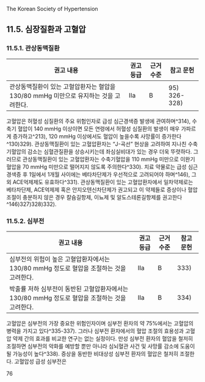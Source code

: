 The Korean Society of Hypertension

## 11.5. 심장질환과 고혈압
### 11.5.1. 관상동맥질환

| 권고 내용 | 권고 등급 | 근거 수준 | 참고 문헌 |
|---|---|---|---|
| 관상동맥질환이 있는 고혈압환자는 혈압을 130/80 mmHg 미만으로 유지하는 것을 고려한다. | IIa | B | 95) 326-328) |

고혈압은 허혈성 심질환의 주요 위험인자로 급성 심근경색증 발생에 관여하며^314), 수축기 혈압이 140 mmHg 이상이면 모든 연령에서 허혈성 심질환의 발생이 매우 가파르게 증가하고^213), 120 mmHg 이상에서도 혈압이 높을수록 사망률이 증가한다^130)329). 관상동맥질환이 있는 고혈압환자는 “J-곡선” 현상을 고려하여 지나친 수축기혈압의 감소는 심혈관질환을 상승시키는데 좌심실비대가 있는 경우 더욱 뚜렷하다. 그러므로 관상동맥질환이 있는 고혈압환자는 수축기혈압을 110 mmHg 미만으로 이완기혈압을 70 mmHg 미만으로 떨어지지 않도록 주의한다^330).
치료 약물로는 급성 심근경색증 후 1일에서 1개월 사이에는 베타차단제가 우선적으로 고려되어야 하며^146), 그 외 ACE억제제도 유효하다^331). 관상동맥질환이 있는 고혈압환자에서 일차약제로는 베타차단제, ACE억제제 혹은 안지오텐신차단제가 권고되고 이 약제들로 증상이나 혈압 조절이 충분하지 않은 경우 칼슘길항제, 이뇨제 및 알도스테론길항제를 권고한다^146)327)328)332).

### 11.5.2. 심부전

| 권고 내용 | 권고 등급 | 근거 수준 | 참고 문헌 |
|---|---|---|---|
| 심부전의 위험이 높은 고혈압환자에서는 130/80 mmHg 정도로 혈압을 조절하는 것을 고려한다. | IIa | B | 333) |
| 박출률 저하 심부전이 동반된 고혈압환자에서는 130/80 mmHg 정도로 혈압을 조절하는 것을 고려한다. | IIa | B | 334) |

고혈압은 심부전의 가장 중요한 위험인자이며 심부전 환자의 약 75%에서는 고혈압의 병력을 가지고 있다^335-337). 그러나 심부전 환자에서의 혈압 조절의 효용성과 고혈압 약제 간의 효과를 비교한 연구는 없는 실정이다. 만성 심부전 환자의 혈압을 철저히 조절하면 심부전의 악화를 예방할 뿐만 아니라 심뇌혈관 사건 및 사망률 감소에 도움이 될 가능성이 높다^338).
증상을 동반한 비대상성 심부전 환자의 혈압은 철저히 조절한다. 고혈압성 급성 심부전은

<PAGE>76